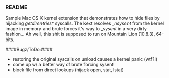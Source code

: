 ### README ###

Sample Mac OS X kernel extension that demonstrates how to hide files by
hijacking _getdirentries\*_ syscalls. The kext resolves *\_nsysent* from the
kernel image in memory and brute forces it's way to *_sysent* in a very dirty
fashion...
Ah well, this shit is supposed to run on Mountain Lion (10.8.3), 64-bits.


####Bugz/ToDo:####

*	restoring the original syscalls on unload causes a kernel panic (wtf?!)
*	come up w/ a better way of brute forcing sysent!
*	block file from direct lookups (hijack open, stat, lstat)

